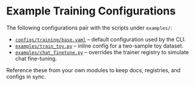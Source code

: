 # Example Training Configurations

The following configurations pair with the scripts under `examples/`:

* [`configs/training/base.yaml`](../../configs/training/base.yaml) – default
  configuration used by the CLI.
* [`examples/train_toy.py`](../../examples/train_toy.py) – inline config for a
  two-sample toy dataset.
* [`examples/chat_finetune.py`](../../examples/chat_finetune.py) – overrides the
  trainer registry to simulate chat fine-tuning.

Reference these from your own modules to keep docs, registries, and configs in
sync.
